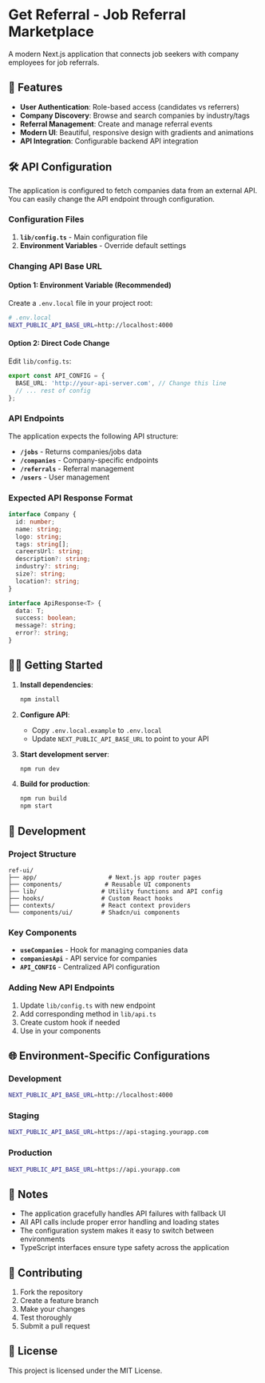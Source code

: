 # Get Referral - Job Referral Marketplace

A modern Next.js application that connects job seekers with company employees for job referrals.

## 🚀 Features

- **User Authentication**: Role-based access (candidates vs referrers)
- **Company Discovery**: Browse and search companies by industry/tags
- **Referral Management**: Create and manage referral events
- **Modern UI**: Beautiful, responsive design with gradients and animations
- **API Integration**: Configurable backend API integration

## 🛠️ API Configuration

The application is configured to fetch companies data from an external API. You can easily change the API endpoint through configuration.

### Configuration Files

1. **`lib/config.ts`** - Main configuration file
2. **Environment Variables** - Override default settings

### Changing API Base URL

#### Option 1: Environment Variable (Recommended)

Create a `.env.local` file in your project root:

```bash
# .env.local
NEXT_PUBLIC_API_BASE_URL=http://localhost:4000
```

#### Option 2: Direct Code Change

Edit `lib/config.ts`:

```typescript
export const API_CONFIG = {
  BASE_URL: 'http://your-api-server.com', // Change this line
  // ... rest of config
};
```

### API Endpoints

The application expects the following API structure:

- **`/jobs`** - Returns companies/jobs data
- **`/companies`** - Company-specific endpoints
- **`/referrals`** - Referral management
- **`/users`** - User management

### Expected API Response Format

```typescript
interface Company {
  id: number;
  name: string;
  logo: string;
  tags: string[];
  careersUrl: string;
  description?: string;
  industry?: string;
  size?: string;
  location?: string;
}

interface ApiResponse<T> {
  data: T;
  success: boolean;
  message?: string;
  error?: string;
}
```

## 🏃‍♂️ Getting Started

1. **Install dependencies**:

   ```bash
   npm install
   ```

2. **Configure API**:
   - Copy `.env.local.example` to `.env.local`
   - Update `NEXT_PUBLIC_API_BASE_URL` to point to your API

3. **Start development server**:

   ```bash
   npm run dev
   ```

4. **Build for production**:
   ```bash
   npm run build
   npm start
   ```

## 🔧 Development

### Project Structure

```
ref-ui/
├── app/                    # Next.js app router pages
├── components/            # Reusable UI components
├── lib/                  # Utility functions and API config
├── hooks/                # Custom React hooks
├── contexts/             # React context providers
└── components/ui/        # Shadcn/ui components
```

### Key Components

- **`useCompanies`** - Hook for managing companies data
- **`companiesApi`** - API service for companies
- **`API_CONFIG`** - Centralized API configuration

### Adding New API Endpoints

1. Update `lib/config.ts` with new endpoint
2. Add corresponding method in `lib/api.ts`
3. Create custom hook if needed
4. Use in your components

## 🌐 Environment-Specific Configurations

### Development

```bash
NEXT_PUBLIC_API_BASE_URL=http://localhost:4000
```

### Staging

```bash
NEXT_PUBLIC_API_BASE_URL=https://api-staging.yourapp.com
```

### Production

```bash
NEXT_PUBLIC_API_BASE_URL=https://api.yourapp.com
```

## 📝 Notes

- The application gracefully handles API failures with fallback UI
- All API calls include proper error handling and loading states
- The configuration system makes it easy to switch between environments
- TypeScript interfaces ensure type safety across the application

## 🤝 Contributing

1. Fork the repository
2. Create a feature branch
3. Make your changes
4. Test thoroughly
5. Submit a pull request

## 📄 License

This project is licensed under the MIT License.
